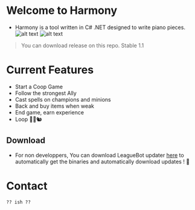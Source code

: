 # Welcome to Harmony

  * Harmony is a tool written in C# .NET designed to write piano pieces.
    ![alt text](https://i.imgur.com/Z2Dw8m9.png)
    ![alt text](https://i.imgur.com/UlLyU7T.png)
    
  > You can download release on this repo. Stable 1.1
    

# Current Features
  * Start a Coop Game
  * Follow the strongest Ally
  * Cast spells on champions and minions
  * Back and buy items when weak
  * End game, earn experience
  * Loop 👨‍🌾🐿️
  

## Download 
   * For non developpers, You can download LeagueBot updater [here](https://github.com/Skinz3/League-Of-Legends-BOT/raw/master/Updater.zip) to automatically get the binaries and automatically download updates ! 🤫

# Contact
    ?? ish ??